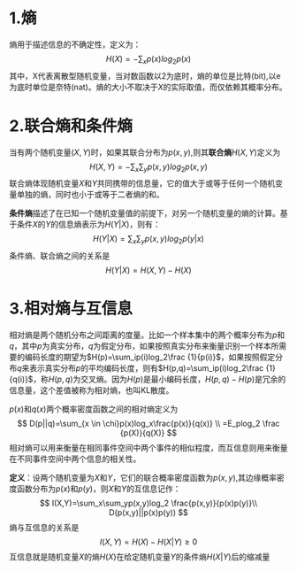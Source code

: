 # 1.熵

熵用于描述信息的不确定性，定义为：
$$
H(X)=-\sum_xp(x)log_2p(x)
$$
其中，X代表离散型随机变量，当对数函数以2为底时，熵的单位是比特(bit),以e为底时单位是奈特(nat)。熵的大小不取决于$X$的实际取值，而仅依赖其概率分布。

# 2.联合熵和条件熵

当有两个随机变量$(X,Y)$时，如果其联合分布为$p(x,y)$,则其**联合熵**$H(X,Y)$定义为
$$
H(X,Y)=-\sum_x\sum_yp(x,y)log_2p(x,y)
$$
联合熵体现随机变量$X$和$Y$共同携带的信息量，它的值大于或等于任何一个随机变量单独的熵，同时也小于或等于二者熵的和。

**条件熵**描述了在已知一个随机变量值的前提下，对另一个随机变量的熵的计算。基于条件$X$的$Y$的信息熵表示为$H(Y|X)$，则有：
$$
H(Y|X)=\sum_x\sum_yp(x,y)log_2p(y|x)
$$
条件熵、联合熵之间的关系是
$$
H(Y|X)=H(X,Y)-H(X)
$$

# 3.相对熵与互信息

相对熵是两个随机分布之间距离的度量。比如一个样本集中的两个概率分布为$p$和$q$，其中$p$为真实分布，$q$为假定分布，如果按照真实分布来衡量识别一个样本所需要的编码长度的期望为$H(p)=\sum_ip(i)log_2\frac {1}{p(i)}$，如果按照假定分布$q$来表示真实分布$p$的平均编码长度，则有$H(p,q)=\sum_ip(i)log_2\frac {1}{q(i)}$，称$H(p,q)$为交叉熵。因为$H(p)$是最小编码长度，$H(p,q)-H(p)$是冗余的信息量，这个差值被称为相对熵，也叫KL散度。

$p(x)$和$q(x)$两个概率密度函数之间的相对熵定义为
$$
D(p||q)=\sum_{x \in \chi}p(x)log_x\frac{p(x)}{q(x)} \\
=E_plog_2 \frac {p(X)}{q(X)}
$$
相对熵可以用来衡量在相同事件空间中两个事件的相似程度，而互信息则用来衡量在不同事件空间中两个信息的相关性。

**定义**：设两个随机变量为$X$和$Y$，它们的联合概率密度函数为$p(x,y)$,其边缘概率密度函数分布为$p(x)$和$p(y)$，则$X$和$Y$的互信息记作：
$$
I(X,Y)=\sum_x\sum_yp(x,y)log_2 \frac{p(x,y)}{p(x)p(y)}\\
D(p(x,y)||p(x)p(y))
$$
熵与互信息的关系是
$$
I(X,Y)=H(X)-H(X|Y) \geq0
$$
互信息就是随机变量$X$的熵$H(X)$在给定随机变量$Y$的条件熵$H(X|Y)$后的缩减量

